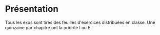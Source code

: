 # Présentation

Tous les exos sont tirés des feuilles d'exercices distribuées en classe.
Une quinzaine par chapitre ont la priorité I ou E.